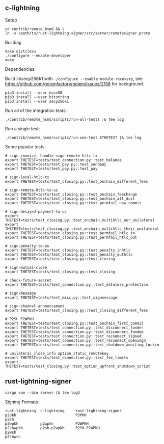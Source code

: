 c-lightning
----------------------------------------------------------------

Setup

    cd contrib/remote_hsmd && \
    ln -s /path/to/rust-lightning-signer/src/server/remotesigner.proto

Building

    make distclean
    ./configure --enable-developer
    make

Dependencies

Build libsecp256k1 with `./configure --enable-module-recovery`, see
https://github.com/golemfactory/golem/issues/2168 for background.

    pip3 install --user base58
    pip3 install --user bitstring
    pip3 install --user secp256k1

Run all of the integration tests:

    ./contrib/remote_hsmd/scripts/run-all-tests |& tee log
    
Run a single test:

    ./contrib/remote_hsmd/scripts/run-one-test $THETEST |& tee log

Some popular tests:

    # sign-invoice, handle-sign-remote-htlc-tx
    export THETEST=tests/test_connection.py::test_balance
    export THETEST=tests/test_pay.py::test_sendpay
    export THETEST=tests/test_pay.py::test_pay

    # sign-local-htlc-tx
    export THETEST=tests/test_closing.py::test_onchain_different_fees

    # sign-remote-htlc-to-us
    export THETEST=tests/test_closing.py::test_onchain_feechange
    export THETEST=tests/test_closing.py::test_onchain_all_dust
    export THETEST=tests/test_closing.py::test_permfail_new_commit

    # sign-delayed-payment-to-us
    export THETEST=tests/test_closing.py::test_onchain_multihtlc_our_unilateral
    export THETEST=tests/test_closing.py::test_onchain_multihtlc_their_unilateral
    export THETEST=tests/test_closing.py::test_permfail_htlc_in
    export THETEST=tests/test_closing.py::test_permfail_htlc_out

    # sign-penalty-to-us
    export THETEST=tests/test_closing.py::test_penalty_inhtlc
    export THETEST=tests/test_closing.py::test_penalty_outhtlc
    export THETEST=tests/test_closing.py::test_closing

    # sign-mutual-close
    export THETEST=tests/test_closing.py::test_closing
    
    # check-future-secret
    export THETEST=tests/test_connection.py::test_dataloss_protection
    
    # sign-message
    export THETEST=tests/test_misc.py::test_signmessage

    # sign-channel-announcement
    export THETEST=tests/test_closing.py::test_closing_different_fees

    # P2SH_P2WPKH
    export THETEST=tests/test_closing.py::test_onchain_first_commit 
    export THETEST=tests/test_connection.py::test_disconnect_funder 
    export THETEST=tests/test_connection.py::test_disconnect_fundee 
    export THETEST=tests/test_connection.py::test_reconnect_signed 
    export THETEST=tests/test_connection.py::test_reconnect_openingd 
    export THETEST=tests/test_connection.py::test_shutdown_awaiting_lockin
    
    # unilateral_close_info option_static_remotekey
    export THETEST=tests/test_connection.py::test_fee_limits
    export THETEST=tests/test_closing.py::test_option_upfront_shutdown_script

rust-lightning-signer
----------------------------------------------------------------

    cargo run --bin server |& tee log3

Signing Formats
```
rust-lightning  c-lightning     rust-lightning-signer
p2pkh                           P2PKH
p2sh
p2wpkh          p2wpkh          P2WPKH
p2shwpkh        p2sh-p2wpkh     P2SH_P2WPKH
p2wsh
p2shwsh
```
